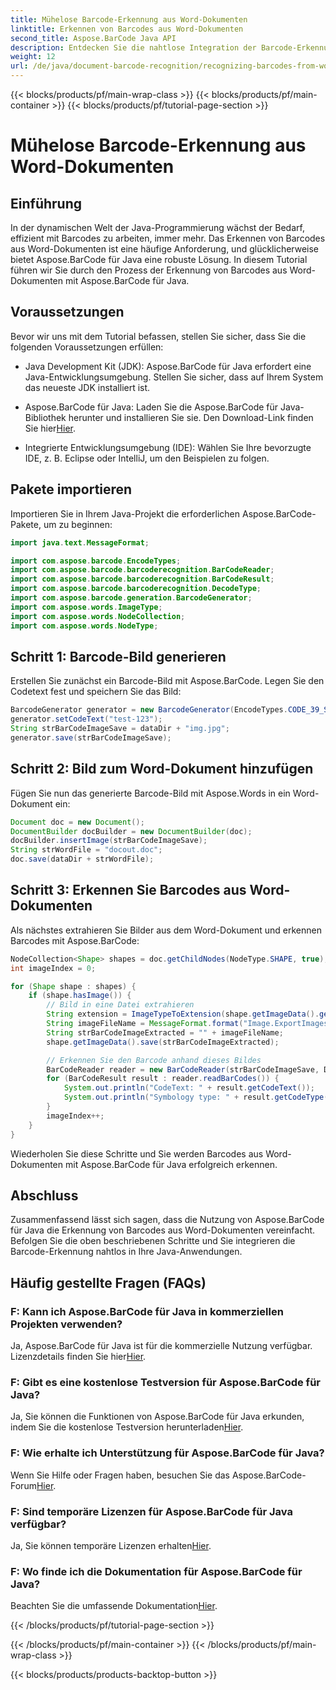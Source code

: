 ```yaml
---
title: Mühelose Barcode-Erkennung aus Word-Dokumenten
linktitle: Erkennen von Barcodes aus Word-Dokumenten
second_title: Aspose.BarCode Java API
description: Entdecken Sie die nahtlose Integration der Barcode-Erkennung in Ihre Java-Anwendungen mit Aspose.BarCode. Befolgen Sie dieses Tutorial, um Barcodes aus Word-Dokumenten zu erkennen.
weight: 12
url: /de/java/document-barcode-recognition/recognizing-barcodes-from-word/
---
```


{{< blocks/products/pf/main-wrap-class >}}
{{< blocks/products/pf/main-container >}}
{{< blocks/products/pf/tutorial-page-section >}}

# Mühelose Barcode-Erkennung aus Word-Dokumenten


## Einführung

In der dynamischen Welt der Java-Programmierung wächst der Bedarf, effizient mit Barcodes zu arbeiten, immer mehr. Das Erkennen von Barcodes aus Word-Dokumenten ist eine häufige Anforderung, und glücklicherweise bietet Aspose.BarCode für Java eine robuste Lösung. In diesem Tutorial führen wir Sie durch den Prozess der Erkennung von Barcodes aus Word-Dokumenten mit Aspose.BarCode für Java.

## Voraussetzungen

Bevor wir uns mit dem Tutorial befassen, stellen Sie sicher, dass Sie die folgenden Voraussetzungen erfüllen:

- Java Development Kit (JDK): Aspose.BarCode für Java erfordert eine Java-Entwicklungsumgebung. Stellen Sie sicher, dass auf Ihrem System das neueste JDK installiert ist.

-  Aspose.BarCode für Java: Laden Sie die Aspose.BarCode für Java-Bibliothek herunter und installieren Sie sie. Den Download-Link finden Sie hier[Hier](https://releases.aspose.com/barcode/java/).

- Integrierte Entwicklungsumgebung (IDE): Wählen Sie Ihre bevorzugte IDE, z. B. Eclipse oder IntelliJ, um den Beispielen zu folgen.

## Pakete importieren

Importieren Sie in Ihrem Java-Projekt die erforderlichen Aspose.BarCode-Pakete, um zu beginnen:

```java
import java.text.MessageFormat;

import com.aspose.barcode.EncodeTypes;
import com.aspose.barcode.barcoderecognition.BarCodeReader;
import com.aspose.barcode.barcoderecognition.BarCodeResult;
import com.aspose.barcode.barcoderecognition.DecodeType;
import com.aspose.barcode.generation.BarcodeGenerator;
import com.aspose.words.ImageType;
import com.aspose.words.NodeCollection;
import com.aspose.words.NodeType;
```

## Schritt 1: Barcode-Bild generieren

Erstellen Sie zunächst ein Barcode-Bild mit Aspose.BarCode. Legen Sie den Codetext fest und speichern Sie das Bild:

```java
BarcodeGenerator generator = new BarcodeGenerator(EncodeTypes.CODE_39_STANDARD);
generator.setCodeText("test-123");
String strBarCodeImageSave = dataDir + "img.jpg";
generator.save(strBarCodeImageSave);
```

## Schritt 2: Bild zum Word-Dokument hinzufügen

Fügen Sie nun das generierte Barcode-Bild mit Aspose.Words in ein Word-Dokument ein:

```java
Document doc = new Document();
DocumentBuilder docBuilder = new DocumentBuilder(doc);
docBuilder.insertImage(strBarCodeImageSave);
String strWordFile = "docout.doc";
doc.save(dataDir + strWordFile);
```

## Schritt 3: Erkennen Sie Barcodes aus Word-Dokumenten

Als nächstes extrahieren Sie Bilder aus dem Word-Dokument und erkennen Barcodes mit Aspose.BarCode:

```java
NodeCollection<Shape> shapes = doc.getChildNodes(NodeType.SHAPE, true);
int imageIndex = 0;

for (Shape shape : shapes) {
    if (shape.hasImage()) {
        // Bild in eine Datei extrahieren
        String extension = ImageTypeToExtension(shape.getImageData().getImageType());
        String imageFileName = MessageFormat.format("Image.ExportImages.{0} Out.{1}", imageIndex, extension);
        String strBarCodeImageExtracted = "" + imageFileName;
        shape.getImageData().save(strBarCodeImageExtracted);

        // Erkennen Sie den Barcode anhand dieses Bildes
        BarCodeReader reader = new BarCodeReader(strBarCodeImageSave, DecodeType.CODE_39_STANDARD);
        for (BarCodeResult result : reader.readBarCodes()) {
            System.out.println("CodeText: " + result.getCodeText());
            System.out.println("Symbology type: " + result.getCodeType());
        }
        imageIndex++;
    }
}
```

Wiederholen Sie diese Schritte und Sie werden Barcodes aus Word-Dokumenten mit Aspose.BarCode für Java erfolgreich erkennen.

## Abschluss

Zusammenfassend lässt sich sagen, dass die Nutzung von Aspose.BarCode für Java die Erkennung von Barcodes aus Word-Dokumenten vereinfacht. Befolgen Sie die oben beschriebenen Schritte und Sie integrieren die Barcode-Erkennung nahtlos in Ihre Java-Anwendungen.

## Häufig gestellte Fragen (FAQs)

### F: Kann ich Aspose.BarCode für Java in kommerziellen Projekten verwenden?
 Ja, Aspose.BarCode für Java ist für die kommerzielle Nutzung verfügbar. Lizenzdetails finden Sie hier[Hier](https://purchase.aspose.com/buy).

### F: Gibt es eine kostenlose Testversion für Aspose.BarCode für Java?
 Ja, Sie können die Funktionen von Aspose.BarCode für Java erkunden, indem Sie die kostenlose Testversion herunterladen[Hier](https://releases.aspose.com/).

### F: Wie erhalte ich Unterstützung für Aspose.BarCode für Java?
Wenn Sie Hilfe oder Fragen haben, besuchen Sie das Aspose.BarCode-Forum[Hier](https://forum.aspose.com/c/barcode/13).

### F: Sind temporäre Lizenzen für Aspose.BarCode für Java verfügbar?
 Ja, Sie können temporäre Lizenzen erhalten[Hier](https://purchase.aspose.com/temporary-license/).

### F: Wo finde ich die Dokumentation für Aspose.BarCode für Java?
 Beachten Sie die umfassende Dokumentation[Hier](https://reference.aspose.com/barcode/java/).

{{< /blocks/products/pf/tutorial-page-section >}}

{{< /blocks/products/pf/main-container >}}
{{< /blocks/products/pf/main-wrap-class >}}

{{< blocks/products/products-backtop-button >}}

